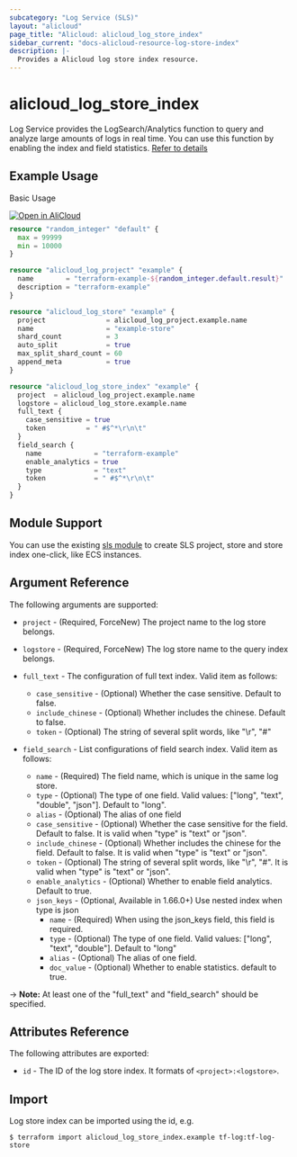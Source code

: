 ```yaml
---
subcategory: "Log Service (SLS)"
layout: "alicloud"
page_title: "Alicloud: alicloud_log_store_index"
sidebar_current: "docs-alicloud-resource-log-store-index"
description: |-
  Provides a Alicloud log store index resource.
---
```


# alicloud\_log\_store\_index

Log Service provides the LogSearch/Analytics function to query and analyze large amounts of logs in real time.
You can use this function by enabling the index and field statistics. [Refer to details](https://www.alibabacloud.com/help/doc-detail/43772.htm)

## Example Usage

Basic Usage

<div style="display: block;margin-bottom: 40px;"><div class="oics-button" style="float: right;position: absolute;margin-bottom: 10px;">
  <a href="https://api.aliyun.com/api-tools/terraform?resource=alicloud_log_store_index&exampleId=c51e7508-6c9a-906f-5048-99adfa042a929e5dc2a5&activeTab=example&spm=docs.r.log_store_index.0.c51e75086c&intl_lang=EN_US" target="_blank">
    <img alt="Open in AliCloud" src="https://img.alicdn.com/imgextra/i1/O1CN01hjjqXv1uYUlY56FyX_!!6000000006049-55-tps-254-36.svg" style="max-height: 44px; max-width: 100%;">
  </a>
</div></div>

```terraform
resource "random_integer" "default" {
  max = 99999
  min = 10000
}

resource "alicloud_log_project" "example" {
  name        = "terraform-example-${random_integer.default.result}"
  description = "terraform-example"
}

resource "alicloud_log_store" "example" {
  project               = alicloud_log_project.example.name
  name                  = "example-store"
  shard_count           = 3
  auto_split            = true
  max_split_shard_count = 60
  append_meta           = true
}

resource "alicloud_log_store_index" "example" {
  project  = alicloud_log_project.example.name
  logstore = alicloud_log_store.example.name
  full_text {
    case_sensitive = true
    token          = " #$^*\r\n\t"
  }
  field_search {
    name             = "terraform-example"
    enable_analytics = true
    type             = "text"
    token            = " #$^*\r\n\t"
  }
}
```

## Module Support

You can use the existing [sls module](https://registry.terraform.io/modules/terraform-alicloud-modules/sls/alicloud) 
to create SLS project, store and store index one-click, like ECS instances.

## Argument Reference

The following arguments are supported:

* `project` - (Required, ForceNew) The project name to the log store belongs.
* `logstore` - (Required, ForceNew) The log store name to the query index belongs.
* `full_text` - The configuration of full text index. Valid item as follows:

    * `case_sensitive` - (Optional) Whether the case sensitive. Default to false.
    * `include_chinese` - (Optional) Whether includes the chinese. Default to false.
    * `token` - (Optional) The string of several split words, like "\r", "#"

* `field_search` - List configurations of field search index. Valid item as follows:

    * `name` - (Required) The field name, which is unique in the same log store.
    * `type` - (Optional) The type of one field. Valid values: ["long", "text", "double", "json"]. Default to "long".
    * `alias` - (Optional) The alias of one field
    * `case_sensitive` - (Optional) Whether the case sensitive for the field. Default to false. It is valid when "type" is "text" or "json".
    * `include_chinese` - (Optional) Whether includes the chinese for the field. Default to false. It is valid when "type" is "text" or "json".
    * `token` - (Optional) The string of several split words, like "\r", "#". It is valid when "type" is "text" or "json".
    * `enable_analytics` - (Optional) Whether to enable field analytics. Default to true.
    * `json_keys` - (Optional, Available in 1.66.0+) Use nested index when type is json
        * `name` - (Required) When using the json_keys field, this field is required.
        * `type` - (Optional) The type of one field. Valid values: ["long", "text", "double"]. Default to "long"
        * `alias` - (Optional) The alias of one field.
        * `doc_value` - (Optional) Whether to enable statistics. default to true.

-> **Note:** At least one of the "full_text" and "field_search" should be specified.

## Attributes Reference

The following attributes are exported:

* `id` - The ID of the log store index. It formats of `<project>:<logstore>`.

## Import

Log store index can be imported using the id, e.g.

```shell
$ terraform import alicloud_log_store_index.example tf-log:tf-log-store
```
